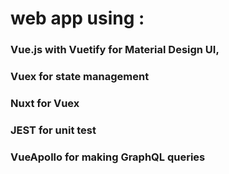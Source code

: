 # web app using :

### Vue.js with Vuetify for Material Design UI,

### Vuex for state management

### Nuxt for Vuex

### JEST  for unit test

### VueApollo for making GraphQL queries


